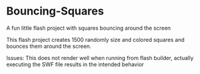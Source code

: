 # Bouncing-Squares
A fun little flash project with squares bouncing around the screen

This flash project creates 1500 randomly size and colored squares and bounces them around the screen.

Issues: This does not render well when running from flash builder, actually executing the SWF file results in the intended behavior
